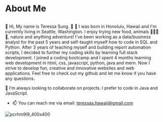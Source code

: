 # About Me

######
👋 Hi, My name is Teressa Sung. 
🌈 🌺 I was born in Honolulu, Hawaii and I'm currently living in Seattle, Washington.
I enjoy trying new food, animals 🐻🦉🦋🐶, nature and anything adventure!
I've been working as a data/business analyst for the past 5 years and self-taught myself how to code in SQL and Python. After 3 years of teaching myself and building report automation scripts, I decided to further my coding skills by learning full stack development. I joined a coding bootcamp and I spent 4 months learning web development in html, css, javascript, python, java and mern. Now I strive to develop fun, creative and innovative websites and web applications. Feel free to check out my github and let me know if you have any questions.

💞️ I’m always looking to collaborate on projects. I prefer to code in Java and JavaScript.
- 📫 You can reach me via email: teressas.hawaii@gmail.com 

<!---
teressas/teressas is a ✨ special ✨ repository because its `README.md` (this file) appears on your GitHub profile.
You can click the Preview link to take a look at your changes.
--->
![pcrhm9I9_400x400](https://user-images.githubusercontent.com/91032459/153338126-9fd20818-fe24-4a9a-93a7-44b178e2e44a.jpg)

